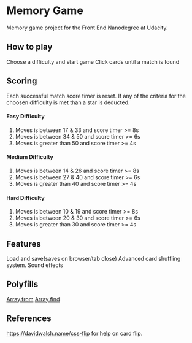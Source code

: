 # Memory Game
Memory game project for the Front End Nanodegree at Udacity.

## How to play
Choose a difficulty and start game
Click cards until a match is found
## Scoring 
Each successful match score timer is reset.
If any of the criteria for the choosen difficulty is met than a star is deducted.
#### Easy Difficulty
1. Moves is between 17 & 33 and score timer >= 8s
2. Moves is between 34 & 50 and score timer >= 6s
3. Moves is greater than 50 and score timer >= 4s

#### Medium Difficulty
1. Moves is between 14 & 26 and score timer >= 8s
2. Moves is between 27 & 40 and score timer >= 6s
3. Moves is greater than 40 and score timer >= 4s

#### Hard Difficulty
1. Moves is between 10 & 19 and score timer >= 8s
2. Moves is between 20 & 30 and score timer >= 6s
3. Moves is greater than 30 and score timer >= 4s

## Features
Load and save(saves on browser/tab close)
Advanced card shuffling system.
Sound effects

## Polyfills
[Array.from](https://developer.mozilla.org/en-US/docs/Web/JavaScript/Reference/Global_Objects/Array/from#Polyfill "Array.from")
[Array.find](https://developer.mozilla.org/en-US/docs/Web/JavaScript/Reference/Global_Objects/Array/find#Polyfill "Array.find")

## References
https://davidwalsh.name/css-flip for help on card flip.
